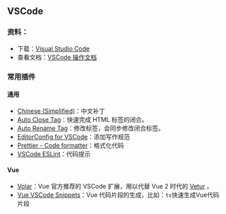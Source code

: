 ## VSCode

### 资料：

- 下载：[Visual Studio Code](https://code.visualstudio.com/Download)
- 查看文档：[VSCode 操作文档](https://code.visualstudio.com/docs)

### 常用插件

#### 通用

- [Chinese (Simplified)](https://marketplace.visualstudio.com/items?itemName=MS-CEINTL.vscode-language-pack-zh-hans)：中文补丁
- [Auto Close Tag](https://marketplace.visualstudio.com/items?itemName=formulahendry.auto-close-tag)：快速完成 HTML 标签的闭合。
- [Auto Rename Tag](https://marketplace.visualstudio.com/items?itemName=formulahendry.auto-rename-tag)：修改标签，会同步修改闭合标签。
- [EditorConfig for VSCode](https://marketplace.visualstudio.com/items?itemName=EditorConfig.EditorConfig)：添加写作规范
- [Prettier - Code formatter](https://marketplace.visualstudio.com/items?itemName=esbenp.prettier-vscode)：格式化代码
- [VSCode ESLint](https://marketplace.visualstudio.com/items?itemName=dbaeumer.vscode-eslint)：代码提示

#### Vue

- [Volar](https://marketplace.visualstudio.com/items?itemName=johnsoncodehk.volar)：Vue 官方推荐的 VSCode 扩展，用以代替 Vue 2 时代的 [Vetur](https://marketplace.visualstudio.com/items?itemName=octref.vetur) 。
- [Vue VSCode Snippets](https://marketplace.visualstudio.com/items?itemName=sdras.vue-vscode-snippets)：Vue 代码片段的生成，比如：`ts`快速生成Vue代码片段

